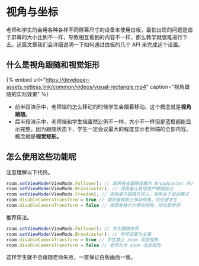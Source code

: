 # 视角与坐标

老师和学生的会用各种各样不同屏幕尺寸的设备来使用白板，最怕出现的问题是由于屏幕的大小比例不一样，导致相互看到的内容不一样，那么教学就很难进行下去。这篇文章我们会详细说明一下如何通过白板的几个 API 来完成这个设置。

## 什么是视角跟随和视觉矩形

{% embed url="https://developer-assets.netless.link/common/videos/visual-rectangle.mp4" caption="视角跟随的实际效果" %}

* 前半段演示中，老师端的怎么移动的时候学生会跟着移动。这个概念就是**视角跟随**。
* 后半段演示中，老师端和学生端虽然比例不一样、大小不一样但是蓝框都能显示完整，因为跟随状态下，学生一定会议最大的程度显示老师端的全部内容。概念就是**视觉矩形。**

## 怎么使用这些功能呢

注意理解以下代码。

```javascript
room.setViewMode(ViewMode.Follower); // 调用者去跟随设置为 Broadcaster 的用户
room.setViewMode(ViewMode.Broadcaster); // 调用者让其他用户跟随自己
room.setViewMode(ViewMode.Freedom); // 调用者不跟随任何人，视角处于自由模式
room.disableCameraTransform = true // 调用者被禁止移动视角，往往是学生
room.disableCameraTransform = false // 调用者被允许移动视角，往往是老师
```

推荐用法。

```javascript
room.setViewMode(ViewMode.Follower); // 学生跟随老师
room.setViewMode(ViewMode.Broadcaster); // 老师设置为主播
room.disableCameraTransform = true // 学生禁止 zoom 改变视角
room.disableCameraTransform = false // 老师允许 zoom 改变视角
```

这样学生就不会跟随老师失败，一直保证白板画面一致。

